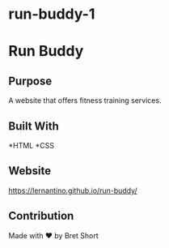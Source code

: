 # run-buddy-1

# Run Buddy

## Purpose
A website that offers fitness training services.

## Built With
*HTML
*CSS

## Website
https://lernantino.github.io/run-buddy/

## Contribution
Made with ❤️ by Bret Short
